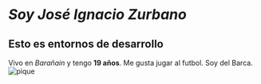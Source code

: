 
# _Soy José Ignacio Zurbano_
## **Esto es entornos de desarrollo**
Vivo en  _Barañain_ y  tengo **19 años**. Me gusta jugar al futbol. Soy del Barca.
![pique](https://as01.epimg.net/futbol/imagenes/2021/09/22/primera/1632338198_205425_1632338320_noticia_normal_recorte1.jpg)



